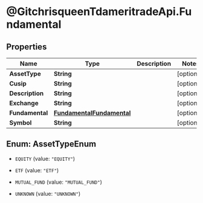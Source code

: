 # @GitchrisqueenTdameritradeApi.Fundamental

## Properties
Name | Type | Description | Notes
------------ | ------------- | ------------- | -------------
**AssetType** | **String** |  | [optional] 
**Cusip** | **String** |  | [optional] 
**Description** | **String** |  | [optional] 
**Exchange** | **String** |  | [optional] 
**Fundamental** | [**FundamentalFundamental**](FundamentalFundamental.md) |  | [optional] 
**Symbol** | **String** |  | [optional] 


<a name="AssetTypeEnum"></a>
## Enum: AssetTypeEnum


* `EQUITY` (value: `"EQUITY"`)

* `ETF` (value: `"ETF"`)

* `MUTUAL_FUND` (value: `"MUTUAL_FUND"`)

* `UNKNOWN` (value: `"UNKNOWN"`)




